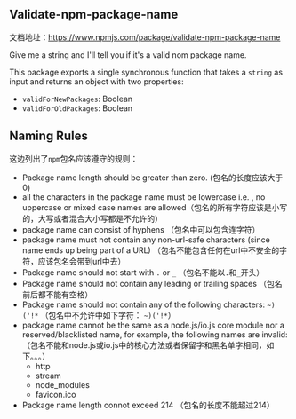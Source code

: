 ## Validate-npm-package-name

 文档地址：https://www.npmjs.com/package/validate-npm-package-name



Give me a string and I'll tell you if it's a valid nom package name.

This package exports a single synchronous function that takes a `string` as input and returns an object with two properties:

* `validForNewPackages`: Boolean
* `validForOldPackages`: Boolean



## Naming Rules

这边列出了`npm`包名应该遵守的规则：

* Package name length should be greater than zero. (包名的长度应该大于0)
* all the characters in the package name must be lowercase i.e. , no uppercase or mixed case names are allowed（包名的所有字符应该是小写的，大写或者混合大小写都是不允许的）
* package name can consist of hyphens （包名中可以包含连字符）
* package name must not contain any non-url-safe characters (since name ends up being part of a URL) （包名不能包含任何在url中不安全的字符，应该包名会带到url中去）
* Package name should not start with `.` or `_` （包名不能以`.`和`_`开头）
* Package name should not contain any leading or trailing spaces （包名前后都不能有空格）
* Package name should not contain any of the following characters: `~)('!*` （包名中不允许中如下字符： `~)('!*`）
* package name cannot be the same as a node.js/io.js core module nor a reserved/blacklisted name, for example, the following names are invalid:  （包名不能和node.js或io.js中的核心方法或者保留字和黑名单字相同，如下。。。）
  * http
  * stream
  * node_modules
  * favicon.ico
* Package name length connot exceed 214 （包名的长度不能超过214）